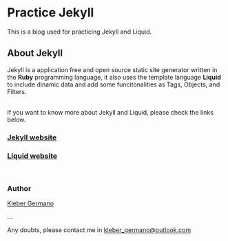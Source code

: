 # Practice Jekyll
This is a blog used for practicing Jekyll and Liquid.


## About Jekyll
Jekyll is a application free and open source static site generator written in the **Ruby** programming language, it also uses the template language **Liquid** to include dinamic data and add some funcitonalities as Tags, Objects, and Filters.

<br/>
If you want to know more about Jekyll and Liquid, please check the links below.

### [Jekyll website](https://jekyllrb.com/)
### [Liquid website](https://shopify.github.io/liquid/)

<br/>

### Author
[Kleber Germano](https://github.com/klebergermano)

...

Any doubts, please contact me in 
kleber_germano@outlook.com




